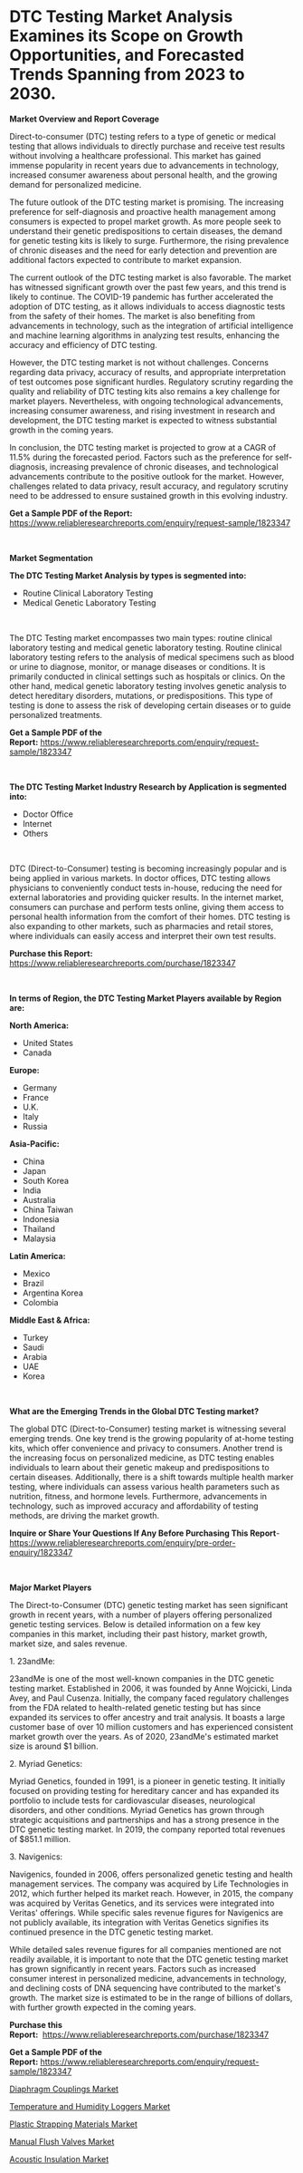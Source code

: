 <p><h1>DTC Testing Market Analysis Examines its Scope on Growth Opportunities, and Forecasted Trends Spanning from 2023 to 2030.</h1></p><p><strong>Market Overview and Report Coverage</strong></p>
<p><p>Direct-to-consumer (DTC) testing refers to a type of genetic or medical testing that allows individuals to directly purchase and receive test results without involving a healthcare professional. This market has gained immense popularity in recent years due to advancements in technology, increased consumer awareness about personal health, and the growing demand for personalized medicine.</p><p>The future outlook of the DTC testing market is promising. The increasing preference for self-diagnosis and proactive health management among consumers is expected to propel market growth. As more people seek to understand their genetic predispositions to certain diseases, the demand for genetic testing kits is likely to surge. Furthermore, the rising prevalence of chronic diseases and the need for early detection and prevention are additional factors expected to contribute to market expansion.</p><p>The current outlook of the DTC testing market is also favorable. The market has witnessed significant growth over the past few years, and this trend is likely to continue. The COVID-19 pandemic has further accelerated the adoption of DTC testing, as it allows individuals to access diagnostic tests from the safety of their homes. The market is also benefiting from advancements in technology, such as the integration of artificial intelligence and machine learning algorithms in analyzing test results, enhancing the accuracy and efficiency of DTC testing.</p><p>However, the DTC testing market is not without challenges. Concerns regarding data privacy, accuracy of results, and appropriate interpretation of test outcomes pose significant hurdles. Regulatory scrutiny regarding the quality and reliability of DTC testing kits also remains a key challenge for market players. Nevertheless, with ongoing technological advancements, increasing consumer awareness, and rising investment in research and development, the DTC testing market is expected to witness substantial growth in the coming years.</p><p>In conclusion, the DTC testing market is projected to grow at a CAGR of 11.5% during the forecasted period. Factors such as the preference for self-diagnosis, increasing prevalence of chronic diseases, and technological advancements contribute to the positive outlook for the market. However, challenges related to data privacy, result accuracy, and regulatory scrutiny need to be addressed to ensure sustained growth in this evolving industry.</p></p>
<p><strong>Get a Sample PDF of the Report:</strong> <a href="https://www.reliableresearchreports.com/enquiry/request-sample/1823347">https://www.reliableresearchreports.com/enquiry/request-sample/1823347</a></p>
<p>&nbsp;</p>
<p><strong>Market Segmentation</strong></p>
<p><strong>The DTC Testing Market Analysis by types is segmented into:</strong></p>
<p><ul><li>Routine Clinical Laboratory Testing</li><li>Medical Genetic Laboratory Testing</li></ul></p>
<p>&nbsp;</p>
<p><p>The DTC Testing market encompasses two main types: routine clinical laboratory testing and medical genetic laboratory testing. Routine clinical laboratory testing refers to the analysis of medical specimens such as blood or urine to diagnose, monitor, or manage diseases or conditions. It is primarily conducted in clinical settings such as hospitals or clinics. On the other hand, medical genetic laboratory testing involves genetic analysis to detect hereditary disorders, mutations, or predispositions. This type of testing is done to assess the risk of developing certain diseases or to guide personalized treatments.</p></p>
<p><strong>Get a Sample PDF of the Report:</strong>&nbsp;<a href="https://www.reliableresearchreports.com/enquiry/request-sample/1823347">https://www.reliableresearchreports.com/enquiry/request-sample/1823347</a></p>
<p>&nbsp;</p>
<p><strong>The DTC Testing Market Industry Research by Application is segmented into:</strong></p>
<p><ul><li>Doctor Office</li><li>Internet</li><li>Others</li></ul></p>
<p>&nbsp;</p>
<p><p>DTC (Direct-to-Consumer) testing is becoming increasingly popular and is being applied in various markets. In doctor offices, DTC testing allows physicians to conveniently conduct tests in-house, reducing the need for external laboratories and providing quicker results. In the internet market, consumers can purchase and perform tests online, giving them access to personal health information from the comfort of their homes. DTC testing is also expanding to other markets, such as pharmacies and retail stores, where individuals can easily access and interpret their own test results.</p></p>
<p><strong>Purchase this Report:</strong>&nbsp; <a href="https://www.reliableresearchreports.com/purchase/1823347">https://www.reliableresearchreports.com/purchase/1823347</a></p>
<p>&nbsp;</p>
<p><strong>In terms of Region, the DTC Testing Market Players available by Region are:</strong></p>
<p>
    <p> <strong> North America: </strong>
        <ul>
            <li>United States</li>
            <li>Canada</li>
        </ul>
        </p> 
    <p> <strong> Europe: </strong>
        <ul>
            <li>Germany</li>
            <li>France</li>
            <li>U.K.</li>
            <li>Italy</li>
            <li>Russia</li>
        </ul>
        </p> 
    <p> <strong> Asia-Pacific: </strong>
        <ul>
            <li>China</li>
            <li>Japan</li>
            <li>South Korea</li>
            <li>India</li>
            <li>Australia</li>
            <li>China Taiwan</li>
            <li>Indonesia</li>
            <li>Thailand</li>
            <li>Malaysia</li>
        </ul>
        </p> 
    <p> <strong> Latin America: </strong>
        <ul>
            <li>Mexico</li>
            <li>Brazil</li>
            <li>Argentina Korea</li>
            <li>Colombia</li>
        </ul>
        </p> 
    <p> <strong> Middle East & Africa: </strong>
        <ul>
            <li>Turkey</li>
            <li>Saudi</li>
            <li>Arabia</li>
            <li>UAE</li>
            <li>Korea</li>
        </ul>
    </p>
    </p>
<p>&nbsp;</p>
<p><strong>What are the Emerging Trends in the Global DTC Testing market?</strong></p>
<p><p>The global DTC (Direct-to-Consumer) testing market is witnessing several emerging trends. One key trend is the growing popularity of at-home testing kits, which offer convenience and privacy to consumers. Another trend is the increasing focus on personalized medicine, as DTC testing enables individuals to learn about their genetic makeup and predispositions to certain diseases. Additionally, there is a shift towards multiple health marker testing, where individuals can assess various health parameters such as nutrition, fitness, and hormone levels. Furthermore, advancements in technology, such as improved accuracy and affordability of testing methods, are driving the market growth.</p></p>
<p><strong>Inquire or Share Your Questions If Any Before Purchasing This Report</strong>- <a href="https://www.reliableresearchreports.com/enquiry/pre-order-enquiry/1823347">https://www.reliableresearchreports.com/enquiry/pre-order-enquiry/1823347</a></p>
<p>&nbsp;</p>
<p><strong>Major Market Players</strong></p>
<p><p>The Direct-to-Consumer (DTC) genetic testing market has seen significant growth in recent years, with a number of players offering personalized genetic testing services. Below is detailed information on a few key companies in this market, including their past history, market growth, market size, and sales revenue.</p><p>1. 23andMe:</p><p>23andMe is one of the most well-known companies in the DTC genetic testing market. Established in 2006, it was founded by Anne Wojcicki, Linda Avey, and Paul Cusenza. Initially, the company faced regulatory challenges from the FDA related to health-related genetic testing but has since expanded its services to offer ancestry and trait analysis. It boasts a large customer base of over 10 million customers and has experienced consistent market growth over the years. As of 2020, 23andMe's estimated market size is around $1 billion.</p><p>2. Myriad Genetics:</p><p>Myriad Genetics, founded in 1991, is a pioneer in genetic testing. It initially focused on providing testing for hereditary cancer and has expanded its portfolio to include tests for cardiovascular diseases, neurological disorders, and other conditions. Myriad Genetics has grown through strategic acquisitions and partnerships and has a strong presence in the DTC genetic testing market. In 2019, the company reported total revenues of $851.1 million.</p><p>3. Navigenics:</p><p>Navigenics, founded in 2006, offers personalized genetic testing and health management services. The company was acquired by Life Technologies in 2012, which further helped its market reach. However, in 2015, the company was acquired by Veritas Genetics, and its services were integrated into Veritas' offerings. While specific sales revenue figures for Navigenics are not publicly available, its integration with Veritas Genetics signifies its continued presence in the DTC genetic testing market.</p><p>While detailed sales revenue figures for all companies mentioned are not readily available, it is important to note that the DTC genetic testing market has grown significantly in recent years. Factors such as increased consumer interest in personalized medicine, advancements in technology, and declining costs of DNA sequencing have contributed to the market's growth. The market size is estimated to be in the range of billions of dollars, with further growth expected in the coming years.</p></p>
<p><strong>Purchase this Report:</strong>&nbsp;&nbsp;<a href="https://www.reliableresearchreports.com/purchase/1823347">https://www.reliableresearchreports.com/purchase/1823347</a></p>
<p></p>
<p><strong>Get a Sample PDF of the Report:</strong>&nbsp;<a href="https://www.reliableresearchreports.com/enquiry/request-sample/1823347">https://www.reliableresearchreports.com/enquiry/request-sample/1823347</a></p>
<p><p><a href="https://medium.com/@melissaarnold2022/diaphragm-couplings-market-exploring-market-share-market-trends-and-future-growth-ce73bc9b1810">Diaphragm Couplings Market</a></p><p><a href="https://medium.com/@heatherhall44/temperature-and-humidity-loggers-market-insight-market-trends-growth-forecasted-from-2023-to-e537298e574d">Temperature and Humidity Loggers Market</a></p><p><a href="https://github.com/merzlyukov93/Market-Research-Report-List-1/blob/main/plastic-strapping-materials-market.md">Plastic Strapping Materials Market</a></p><p><a href="https://medium.com/@jessicaelliott65/manual-flush-valves-market-furnishes-information-on-market-share-market-trends-and-market-growth-a04742aa017d">Manual Flush Valves Market</a></p><p><a href="https://github.com/sofyaavrova/Market-Research-Report-List-1/blob/main/acoustic-insulation-market.md">Acoustic Insulation Market</a></p></p>